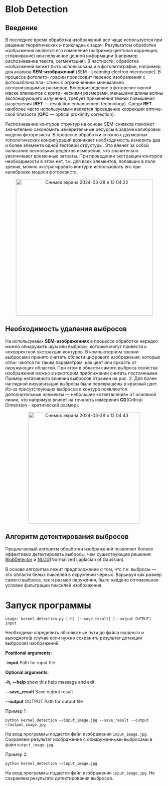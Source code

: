 # Blob Detection

## Введение
В последнее время обработка изображений все чаще используется при решении теоретических и прикладных задач. Результатом обработки изображения является его изменение (например цветовая коррекция, сглаживание) или получение ценной информации (например распознавание текста, сегментация). В частности, обработка изображений может быть использована и в фотолитографии, например, для анализа **SEM-изображений** (SEM - scanning electron microscope). В процессе фотолито- графии происходит перенос изображения с фотошаблона пла- стины с ограничением минимально воспроизводимых размеров. Воспроизведение в фоторезистивной маске элементов с крити- ческими размерами, меньшими длины волны экспонирующего излучения, требует применения техник повышения разрешения (**RET** — resolution enhancement technology). Среди **RET** наиболее часто используемым является проведение коррекции оптиче- ской близости (**OPC** — optical proximity correction).

Распознавание контуров структур на основе SEM-снимков поможет значительно сэкономить измерительные ресурсы в задаче калибровки модели фоторезиста. В процессе обработки сложных двумерных топологических конфигураций возникает необходимость измерить два и более элемента одной тестовой структуры. Это влечет за собой написание нескольких рецептов измерения, что значительно увеличивает временные затраты. При проведении экстракции контуров необходимости в этом нет, т.к. для всех элементов, попавших в поле зрения, можно экстрагировать контур и использовать его при калибровке модели фоторезиста.

<p align="center">
  <img width="437" alt="Снимок экрана 2024-03-28 в 12 04 22" src="https://github.com/mskv99/Blob-Detection/assets/119602773/9f785ea2-bcb1-4c9b-b397-768394403bdf">
</p>



## Необходимость удаления выбросов
На используемых **SEM-изображениях** в процессе обработки нередко можно обнаружить шум или выбросы, которые могут привести к некорректной экстракции контуров. В компьютерном зрении выбросами принято считать области цифрового изображения, которые отли- чаются по таким параметрам, как цвет или яркость от окружающих областей. При этом в области самого выброса свойства изображения можно в некотором приближении считать постоянными. Пример негативного влияния выбросов отражен на рис. 2. Для более наглядной визуализации выбросы были перекрашены в красный цвет. Из-за присутствующих выбросов в контуре появляются дополнительные элементы — небольшие «ответвления» от основной линии, что напрямую влияет на точность измерения **CD**(Critical Dimension - критический размер).

<p align="center">
 <img width="356" alt="Снимок экрана 2024-03-28 в 12 04 43" src="https://github.com/mskv99/Blob-Detection/assets/119602773/1c0cd1fd-4cdd-4a2b-927a-7bcfe8973df2">
</p>

## Алгоритм детектирования выбросов
Предлагаемый алгоритм обработки изображений позволяет болеее эффективно детектировать выбросы, чем существующие решения: [BlobDetector](https://learnopencv.com/blob-detection-using-opencv-python-c/) и [NLOG](https://cave.cs.columbia.edu/Statics/monographs/SIFT%20Detector%20FPCV-2-3.pdf)(Normalized Laplacian of Gaussian). 

В основе алгоритма лежит предположение о том, что т.н. выбросы — это области белых пикселей в окружении черных. Варьируя как размер самого выброса, так и размер окружения, было найдено оптимальное условие фильтрации пикселей изображения.


# Запуск программы

`usage: kernel_detection.py [-h] [--save_result] [--output OUTPUT] input`

Необходимо определить абсолютные пути до файла входного и выходного(в случае если нужно сохранить результат детекции выбросов) изображений.

**Positional arguments**:

**-input**            Path for input file

**Optional arguments**:

**-h, --help**       show this help message and exit
 
**--save_result**    Save output result
  
**--output** OUTPUT  Path for output file

  Пример 1:
  ```
python kernel_detection ~/input_image.jpg --save_result --output ~/output_image.jpg
```
На вход программы подаётся файл изображения `input_image.jpg`. Сохраняем результат изображение с обнаруженными выбросами в файл `output_image.jpg`.

Пример 2:
  ```
python kernel_detection ~/input_image.jpg 
```
На вход программы подаётся файл изображения `input_image.jpg`. Не сохраняем результата детектирования выбросов.











